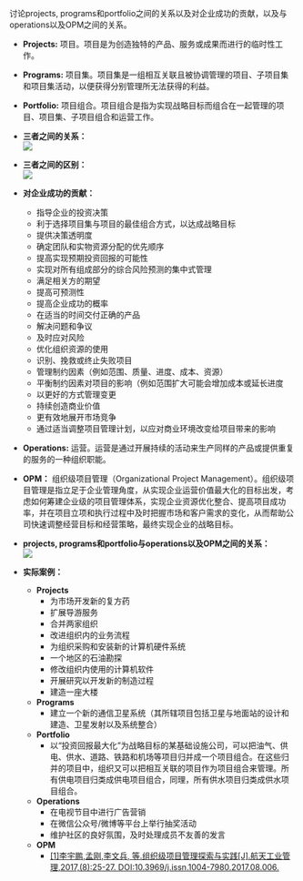 讨论projects, programs和portfolio之间的关系以及对企业成功的贡献，以及与operations以及OPM之间的关系。  

- **Projects:** 项目。项目是为创造独特的产品、服务或成果而进行的临时性工作。
- **Programs:** 项目集。项目集是一组相互关联且被协调管理的项目、子项目集和项目集活动，以便获得分别管理所无法获得的利益。
- **Portfolio:** 项目组合。项目组合是指为实现战略目标而组合在一起管理的项目、项目集、子项目组合和运营工作。
- **三者之间的关系：**  
![](https://wx1.sbimg.cn/2020/05/07/1c14344667fd9cf1c.png)   
- **三者之间的区别：**  
![](https://wx1.sbimg.cn/2020/05/07/2.png)   
- **对企业成功的贡献：**  
  - 指导企业的投资决策  
  - 利于选择项目集与项目的最佳组合方式，以达成战略目标  
  - 提供决策透明度  
  - 确定团队和实物资源分配的优先顺序  
  - 提高实现预期投资回报的可能性  
  - 实现对所有组成部分的综合风险预测的集中式管理  
  - 满足相关方的期望  
  - 提高可预测性  
  - 提高企业成功的概率  
  - 在适当的时间交付正确的产品  
  - 解决问题和争议  
  - 及时应对风险  
  - 优化组织资源的使用  
  - 识别、挽救或终止失败项目  
  - 管理制约因素（例如范围、质量、进度、成本、资源）  
  - 平衡制约因素对项目的影响（例如范围扩大可能会增加成本或延长进度  
  - 以更好的方式管理变更  
  - 持续创造商业价值  
  - 更有效地展开市场竞争  
  - 通过适当调整项目管理计划，以应对商业环境改变给项目带来的影响  

- **Operations:** 运营。运营是通过开展持续的活动来生产同样的产品或提供重复的服务的一种组织职能。  

- **OPM：** 组织级项目管理（Organizational Project Management）。组织级项目管理是指立足于企业管理角度，从实现企业运营价值最大化的目标出发，考虑如何筹建企业级的项目管理体系，实现企业资源优化整合、提高项目成功率，并在项目立项和执行过程中及时把握市场和客户需求的变化，从而帮助公司快速调整经营目标和经营策略，最终实现企业的战略目标。

- **projects, programs和portfolio与operations以及OPM之间的关系：**  
![](https://wx1.sbimg.cn/2020/05/07/3.png)  
- **实际案例：**      
  - **Projects**  
    - 为市场开发新的复方药  
    - 扩展导游服务  
    - 合并两家组织  
    - 改进组织内的业务流程  
    - 为组织采购和安装新的计算机硬件系统  
    - 一个地区的石油勘探  
    - 修改组织内使用的计算机软件  
    - 开展研究以开发新的制造过程  
    - 建造一座大楼  
  - **Programs**  
    - 建立一个新的通信卫星系统（其所辖项目包括卫星与地面站的设计和建造、卫星发射以及系统整合）  
  - **Portfolio**  
    - 以“投资回报最大化”为战略目标的某基础设施公司，可以把油气、供电、供水、道路、铁路和机场等项目归并成一个项目组合。在这些归并的项目中，组织又可以把相互关联的项目作为项目组合来管理。所有供电项目归类成供电项目组合，同理，所有供水项目归类成供水项目组合。  
  - **Operations**  
    - 在电视节目中进行广告营销  
    - 在微信公众号/微博等平台上举行抽奖活动  
    - 维护社区的良好氛围，及时处理成员不友善的发言  
  - **OPM**  
    - [[1]李宇鹏,孟刚,李文兵, 等.组织级项目管理探索与实践[J].航天工业管理,2017,(8):25-27. DOI:10.3969/j.issn.1004-7980.2017.08.006.](http://www.wanfangdata.com.cn/details/detail.do?_type=perio&id=htgygl201708006)

